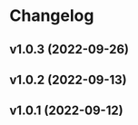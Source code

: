 # Changelog

<!--next-version-placeholder-->

## v1.0.3 (2022-09-26)


## v1.0.2 (2022-09-13)


## v1.0.1 (2022-09-12)

